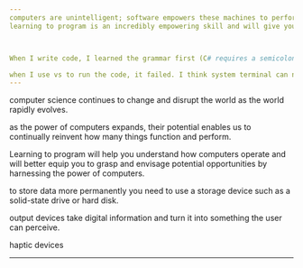 ```yaml
---
computers are unintelligent; software empowers these machines to perform great tasks.
learning to program is an incredibly empowering skill and will give you the understanding you need to get computers to do whatever you want



When I write code, I learned the grammar first (C# requires a semicolon at the end). This task is mainly about how to prepare the environment. In order to do this job, I have to learn some concepts about the system environment.

when I use vs to run the code, it failed. I think system terminal can not run the code. So how to combine msys2 wit vs?
---
```

computer science continues to change and disrupt the world as the world rapidly evolves.

as the power of computers expands, their potential enables us to continually reinvent how many things function and perform.

Learning to program will help you understand how computers operate and will better equip you to grasp and envisage 
potential opportunities by harnessing the power of computers.

to store data more permanently you need to use a storage device such as a solid-state drive or hard disk.

output devices take digital information and turn it into something the user can perceive.

haptic devices

---

